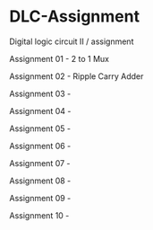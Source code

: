 # DLC-Assignment
Digital logic circuit II / assignment

Assignment 01 - 2 to 1 Mux

Assignment 02 - Ripple Carry Adder

Assignment 03 - 

Assignment 04 - 

Assignment 05 - 

Assignment 06 - 

Assignment 07 - 

Assignment 08 - 

Assignment 09 - 

Assignment 10 - 
